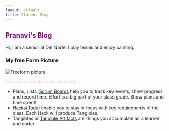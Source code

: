 ```yaml
---
layout: default
title: Student Blog
---
```



## <span style="color: purple"> Pranavi's Blog </span>
Hi, I am a senior at Del Norte. I play tennis and enjoy painting. 

### My free Form Picture
![Freeform picture](https://i.imgur.com/CQDGMma.jpg)

<span style="color: pink"> Here are a couple of my paintings </span>

- Plans, Lists, [Scrum Boards](https://clickup.com/blog/scrum-board/) help you to track key events, show progress and record time.  Effort is a big part of your class grade.  Show plans and time spent!
- [Hacks(Todo)](https://levelup.gitconnected.com/six-ultimate-daily-hacks-for-every-programmer-60f5f10feae) enable you to stay in focus with key requirements of the class.  Each Hack will produce Tangibles.
- Tangibles or [Tangible Artifacts](https://en.wikipedia.org/wiki/Artifact_(software_development)) are things you accumulate as a learner and coder. 

